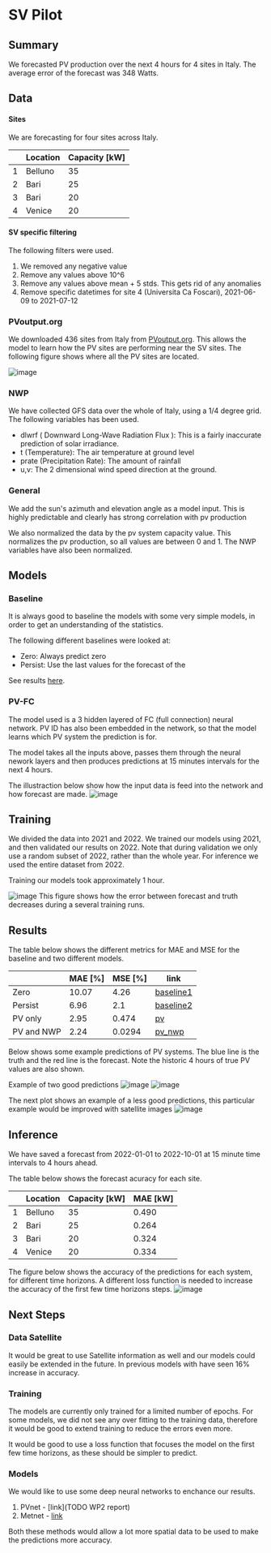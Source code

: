 # SV Pilot

## Summary

We forecasted PV production over the next 4 hours for 4 sites in Italy. The average error of the forecast was 348 Watts.

## Data

#### Sites

We are forecasting for four sites across Italy. 

|    | Location | Capacity [kW]
| ----------- | ----------- | --- |
| 1      | Belluno       | 35
| 2   | Bari        | 25
| 3   | Bari        | 20
| 4   | Venice        | 20 

#### SV specific filtering

The following filters were used.

1. We removed any negative value
2. Remove any values above 10^6
3. Remove any values above mean + 5 stds. This gets rid of any anomalies
4. Remove specific datetimes for site 4 (Universita Ca Foscari), 2021-06-09 to 2021-07-12

### PVoutput.org

We downloaded 436 sites from Italy from [PVoutput.org](https://pvoutput.org/region.jsp?country=117). 
This allows the model to learn how the PV sites are performing near the SV sites. 
The following figure shows where all the PV sites are located. 

![image](./PV_sites.png)

### NWP 

We have collected GFS data over the whole of Italy, using a 1/4 degree grid. The following variables has been used. 
- dlwrf ( Downward Long-Wave Radiation Flux ): This is a fairly inaccurate prediction of solar irradiance. 
- t (Temperature): The air temperature at ground level
- prate (Precipitation Rate): The amount of rainfall
- u,v: The 2 dimensional wind speed direction at the ground. 

### General

We add the sun's azimuth and elevation angle as a model input. 
This is highly predictable and clearly has strong correlation with pv production 

We also normalized the data by the pv system capacity value. This normalizes the pv production, so all values are between 0 and 1. 
The NWP variables have also been normalized. 

## Models

### Baseline

It is always good to baseline the models with some very simple models, 
in order to get an understanding of the statistics. 

The following different baselines were looked at:
- Zero: Always predict zero 
- Persist: Use the last values for the forecast of the 

See results [here](SV_pilot.md#Results).  


###  PV-FC 

The model used is a 3 hidden layered of FC (full connection) neural network. 
PV ID has also been embedded in the network, so that the model learns which PV system the prediction is for. 

The model takes all the inputs above, passes them through the neural nework layers and 
then produces predictions at 15 minutes intervals for the next 4 hours.

The illustraction below show how the input data is feed into the network and how forecast are made. 
![image](./PVFC.png)


## Training

We divided the data into 2021 and 2022. 
We trained our models using 2021, and then validated our results on 2022. 
Note that during validation we only use a random subset of 2022, rather than the whole year. 
For inference we used the entire dataset from 2022. 

Training our models took approximately 1 hour. 

![image](./training.png)
This figure shows how the error between forecast and truth decreases during a several training runs. 

## Results

The table below shows the different metrics for MAE and MSE for the baseline and two different models.

|               | MAE [%]   | MSE [%] | link
| -----------   | --------- | --- | --- |
| Zero          | 10.07     | 4.26 | [baseline1](https://wandb.ai/openclimatefix/pv-italy/runs/13xw5y6p)
| Persist       | 6.96      | 2.1 | [baseline2](https://wandb.ai/openclimatefix/pv-italy/runs/2b2wjxww)
| PV only       | 2.95      | 0.474 | [pv](https://wandb.ai/openclimatefix/pv-italy/runs/3aix2ijd)
| PV and NWP    | 2.24      |  0.0294  | [pv_nwp](https://wandb.ai/openclimatefix/pv-italy/runs/2ekjl5ld)


Below shows some example predictions of PV systems. The blue line is the truth and the red line is the forecast. 
Note the historic 4 hours of true PV values are also shown.

Example of two good predictions
![image](./pre1.png)
![image](./pre3.png)

The next plot shows an example of a less good predictions, 
this particular example would be improved with satellite images
![image](./pre2.png)


## Inference

We have saved a forecast from 2022-01-01 to 2022-10-01 at 15 minute time intervals to 4 hours ahead. 

The table below shows the forecast acuracy for each site. 

|    | Location | Capacity [kW] | MAE [kW] |
| ----------- | ----------- | --- | --- | 
| 1      | Belluno       | 35 | 0.490
| 2   | Bari        | 25 | 0.264
| 3   | Bari        | 20 | 0.324
| 4   | Venice        | 20  |  0.334

The figure below shows the accuracy of the predictions for each system, for different time horizons. 
A different loss function is needed to increase the accuracy of the first few time horizons steps. 
![image](./forecast_horizon.png)

## Next Steps

### Data Satellite

It would be great to use Satellite information as well and our models could easily be extended in the future.
In previous models with have seen 16% increase in accuracy.  

### Training

The models are currently only trained for a limited number of epochs. 
For some models, we did not see any over fitting to the training data, 
therefore it would be good to extend training to reduce the errors even more. 

It would be good to use a loss function that focuses the model on the first few time horizons, as these should be simpler to predict.

### Models

We would like to use some deep neural networks to enchance our results. 

1. PVnet - [link](TODO WP2 report)
2. Metnet - [link](https://arxiv.org/abs/2003.12140)

Both these methods would allow a lot more spatial data to be used to make the predictions more accuracy. 
